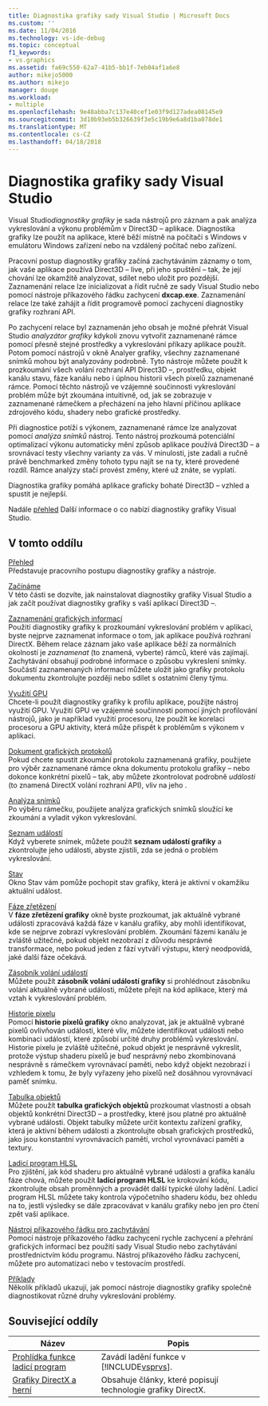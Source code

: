 ```yaml
---
title: Diagnostika grafiky sady Visual Studio | Microsoft Docs
ms.custom: ''
ms.date: 11/04/2016
ms.technology: vs-ide-debug
ms.topic: conceptual
f1_keywords:
- vs.graphics
ms.assetid: fa69c550-62a7-41b5-bb1f-7eb04af1a6e8
author: mikejo5000
ms.author: mikejo
manager: douge
ms.workload:
- multiple
ms.openlocfilehash: 9e48abba7c137e40cef1e03f9d127adea08145e9
ms.sourcegitcommit: 3d10b93eb5b326639f3e5c19b9e6a8d1ba078de1
ms.translationtype: MT
ms.contentlocale: cs-CZ
ms.lasthandoff: 04/18/2018
---
```

# <a name="visual-studio-graphics-diagnostics"></a>Diagnostika grafiky sady Visual Studio
Visual Studio*diagnostiky grafiky* je sada nástrojů pro záznam a pak analýza vykreslování a výkonu problémům v Direct3D – aplikace. Diagnostika grafiky lze použít na aplikace, které běží místně na počítači s Windows v emulátoru Windows zařízení nebo na vzdálený počítač nebo zařízení.  
  
 Pracovní postup diagnostiky grafiky začíná zachytáváním záznamy o tom, jak vaše aplikace používá Direct3D – live, při jeho spuštění – tak, že její chování lze okamžitě analyzovat, sdílet nebo uložit pro pozdější. Zaznamenání relace lze inicializovat a řídit ručně ze sady Visual Studio nebo pomocí nástroje příkazového řádku zachycení **dxcap.exe**. Zaznamenání relace lze také zahájit a řídit programově pomocí zachycení diagnostiky grafiky rozhraní API.  
  
 Po zachycení relace byl zaznamenán jeho obsah je možné přehrát Visual Studio *analyzátor grafiky* kdykoli znovu vytvořit zaznamenané rámce pomocí přesně stejné prostředky a vykreslování příkazy aplikace použít. Potom pomocí nástrojů v okně Analyer grafiky, všechny zaznamenané snímků mohou být analyzovány podrobně. Tyto nástroje můžete použít k prozkoumání všech volání rozhraní API Direct3D –, prostředku, objekt kanálu stavu, fáze kanálu nebo i úplnou historii všech pixelů zaznamenané rámce. Pomocí těchto nástrojů ve vzájemné součinnosti vykreslování problém může být zkoumána intuitivně, od, jak se zobrazuje v zaznamenané rámečkem a přecházení na jeho hlavní příčinou aplikace zdrojového kódu, shadery nebo grafické prostředky.  
  
 Při diagnostice potíží s výkonem, zaznamenané rámce lze analyzovat pomocí *analýza snímků* nástroj. Tento nástroj prozkoumá potenciální optimalizací výkonu automaticky mění způsob aplikace používá Direct3D – a srovnávací testy všechny varianty za vás. V minulosti, jste zadali a ručně právě benchmarked změny tohoto typu najít se na ty, které provedené rozdíl. Rámce analýzy stačí provést změny, které už znáte, se vyplatí.  
  
 Diagnostika grafiky pomáhá aplikace graficky bohaté Direct3D – vzhled a spustit je nejlepší.  
  
 Nadále [přehled](overview-of-visual-studio-graphics-diagnostics.md) Další informace o co nabízí diagnostiky grafiky Visual Studio.  
  
## <a name="in-this-section"></a>V tomto oddílu  
 [Přehled](overview-of-visual-studio-graphics-diagnostics.md)  
 Představuje pracovního postupu diagnostiky grafiky a nástroje.  
  
 [Začínáme](getting-started-with-visual-studio-graphics-diagnostics.md)  
 V této části se dozvíte, jak nainstalovat diagnostiky grafiky Visual Studio a jak začít používat diagnostiky grafiky s vaší aplikací Direct3D –.  
  
 [Zaznamenání grafických informací](capturing-graphics-information.md)  
 Použití diagnostiky grafiky k prozkoumání vykreslování problém v aplikaci, byste nejprve zaznamenat informace o tom, jak aplikace používá rozhraní DirectX. Během relace záznam jako vaše aplikace běží za normálních okolností je *zaznamenat* (to znamená, vyberte) rámců, které vás zajímají. Zachytávání obsahují podrobné informace o způsobu vykreslení snímky. Součástí zaznamenaných informací můžete uložit jako grafiky protokolu dokumentu zkontrolujte později nebo sdílet s ostatními členy týmu.  
  
 [Využití GPU](gpu-usage.md)  
 Chcete-li použít diagnostiky grafiky k profilu aplikace, použijte nástroj využití GPU. Využití GPU ve vzájemné součinnosti pomocí jiných profilování nástrojů, jako je například využití procesoru, lze použít ke korelaci procesoru a GPU aktivity, která může přispět k problémům s výkonem v aplikaci.  
  
 [Dokument grafických protokolů](graphics-log-document.md)  
 Pokud chcete spustit zkoumání protokolu zaznamenaná grafiky, použijete pro výběr zaznamenané rámce okna dokumentu protokolu grafiky – nebo dokonce konkrétní pixelů – tak, aby můžete zkontrolovat podrobně *události* (to znamená DirectX volání rozhraní API), vliv na jeho .  
  
 [Analýza snímků](graphics-frame-analysis.md)  
 Po výběru rámečku, použijete analýza grafických snímků sloužící ke zkoumání a vyladit výkon vykreslování.  
  
 [Seznam událostí](graphics-event-list.md)  
 Když vyberete snímek, můžete použít **seznam událostí grafiky** a zkontrolujte jeho události, abyste zjistili, zda se jedná o problém vykreslování.  
  
 [Stav](graphics-state.md)  
 Okno Stav vám pomůže pochopit stav grafiky, která je aktivní v okamžiku aktuální událost.  
  
 [Fáze zřetězení](graphics-pipeline-stages.md)  
 V **fáze zřetězení grafiky** okně byste prozkoumat, jak aktuálně vybrané události zpracovává každá fáze v kanálu grafiky, aby mohli identifikovat, kde se nejprve zobrazí vykreslování problém. Zkoumání fázemi kanálu je zvláště užitečné, pokud objekt nezobrazí z důvodu nesprávné transformace, nebo pokud jeden z fází vytváří výstupu, který neodpovídá, jaké další fáze očekává.  
  
 [Zásobník volání událostí](graphics-event-call-stack.md)  
 Můžete použít **zásobník volání událostí grafiky** si prohlédnout zásobníku volání aktuálně vybrané události, můžete přejít na kód aplikace, který má vztah k vykreslování problém.  
  
 [Historie pixelu](graphics-pixel-history.md)  
 Pomocí **historie pixelů grafiky** okno analyzovat, jak je aktuálně vybrané pixelů ovlivňován události, které vliv, můžete identifikovat události nebo kombinaci událostí, které způsobí určité druhy problémů vykreslování. Historie pixelu je zvláště užitečné, pokud objekt je nesprávně vykreslit, protože výstup shaderu pixelů je buď nesprávný nebo zkombinovaná nesprávně s rámečkem vyrovnávací paměti, nebo když objekt nezobrazí i vzhledem k tomu, že byly vyřazeny jeho pixelů než dosáhnou vyrovnávací paměť snímku.  
  
 [Tabulka objektů](graphics-object-table.md)  
 Můžete použít **tabulka grafických objektů** prozkoumat vlastnosti a obsah objektů konkrétní Direct3D – a prostředky, které jsou platné pro aktuálně vybrané události. Objekt tabulky můžete určit kontextu zařízení grafiky, která je aktivní během události a zkontrolujte obsah grafických prostředků, jako jsou konstantní vyrovnávacích pamětí, vrchol vyrovnávací paměti a textury.  
  
 [Ladicí program HLSL](hlsl-shader-debugger.md)  
 Pro zjištění, jak kód shaderu pro aktuálně vybrané události a grafika kanálu fáze chová, můžete použít **ladicí program HLSL** ke krokování kódu, zkontrolujte obsah proměnných a provádět další typické úlohy ladění. Ladicí program HLSL můžete taky kontrola výpočetního shaderu kódu, bez ohledu na to, jestli výsledky se dále zpracovávat v kanálu grafiky nebo jen pro čtení zpět vaší aplikace.  
  
 [Nástroj příkazového řádku pro zachytávání](command-line-capture-tool.md)  
 Pomocí nástroje příkazového řádku zachycení rychle zachycení a přehrání grafických informací bez použití sady Visual Studio nebo zachytávání prostřednictvím kódu programu. Nástroj příkazového řádku zachycení, můžete pro automatizaci nebo v testovacím prostředí.  
  
 [Příklady](graphics-diagnostics-examples.md)  
 Několik příkladů ukazují, jak pomocí nástroje diagnostiky grafiky společně diagnostikovat různé druhy vykreslování problémy.  
  
## <a name="related-sections"></a>Související oddíly  
  
|Název|Popis|  
|-----------|-----------------|  
|[Prohlídka funkce ladicí program](../debugging-in-visual-studio.md)|Zavádí ladění funkce v [!INCLUDE[vsprvs](../../code-quality/includes/vsprvs_md.md)].|  
|[Grafiky DirectX a herní](http://go.microsoft.com/fwlink/?LinkId=256498)|Obsahuje články, které popisují technologie grafiky DirectX.|